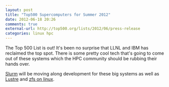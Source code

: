```yaml
---
layout: post
title: "Top500 Supercomputers for Summer 2012"
date: 2012-06-18 20:26
comments: true
external-url: http://top500.org/lists/2012/06/press-release
categories: linux hpc
---
```


The Top 500 List is out! It's been no surprise that LLNL and IBM has
reclaimed the top spot. There is some pretty cool tech that's going to
come out of these systems which the HPC community should be rubbing
their hands over.

[Slurm](http://www.schedmd.com) will be moving along development for
these big systems as well as [Lustre](http://www.whamcloud.com) and
[zfs on linux](http://zfsonlinux.org/).
